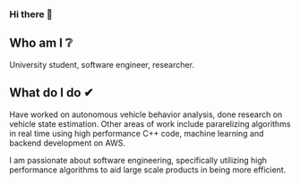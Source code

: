 ### Hi there 👋

## Who am I ❔
University student, software engineer, researcher.

## What do I do ✔
Have worked on autonomous vehicle behavior analysis, done research on vehicle state estimation. Other areas of work include pararelizing algorithms in real time using high performance C++ code, machine learning and backend development on AWS.

I am passionate about software engineering, specifically utilizing high performance algorithms to aid large scale products in being more efficient.
